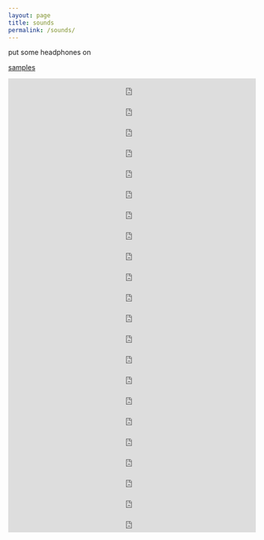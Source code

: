 ```yaml
---
layout: page
title: sounds
permalink: /sounds/
---
```


put some headphones on

<a href="https://freesound.org/people/other_kat/">samples</a>

<iframe style="border: 0; width: 100%; height: 42px;" src="https://bandcamp.com/EmbeddedPlayer/album=2733794760/size=small/bgcol=ffffff/linkcol=de270f/track=2618356861/transparent=true/" seamless><a href="https://porchcollapse0000.bandcamp.com/album/noise-drones-palestine-action-fundraiser">Noise&gt;Drones: Palestine Action Fundraiser by Chemical Sisters</a></iframe>

<iframe style="border: 0; width: 100%; height: 42px;" src="https://bandcamp.com/EmbeddedPlayer/track=3755397469/size=small/bgcol=ffffff/linkcol=de270f/transparent=true/" seamless><a href="https://other-kat.bandcamp.com/track/digital-forestry-wav">digital_forestry.wav by kat</a></iframe>

<iframe style="border: 0; width: 100%; height: 42px;" src="https://bandcamp.com/EmbeddedPlayer/album=3220256511/size=small/bgcol=ffffff/linkcol=de270f/transparent=true/" seamless><a href="https://other-kat.bandcamp.com/album/rathausbells-wav">rathausbells.wav by kat</a></iframe>

<iframe style="border: 0; width: 100%; height: 42px;" src="https://bandcamp.com/EmbeddedPlayer/track=598089467/size=small/bgcol=ffffff/linkcol=de270f/transparent=true/" seamless><a href="https://other-kat.bandcamp.com/track/internal-revolution-wav">internal_revolution.wav by kat</a></iframe>

<iframe style="border: 0; width: 100%; height: 42px;" src="https://bandcamp.com/EmbeddedPlayer/album=244193756/size=small/bgcol=ffffff/linkcol=de270f/transparent=true/" seamless><a href="https://other-kat.bandcamp.com/album/26-05-24-wav">26_05_24.wav by kat</a></iframe>

<iframe style="border: 0; width: 100%; height: 42px;" src="https://bandcamp.com/EmbeddedPlayer/track=3836473507/size=small/bgcol=ffffff/linkcol=de270f/transparent=true/" seamless><a href="https://other-kat.bandcamp.com/track/shower-thoughts">shower_thoughts by kat</a></iframe>

<iframe style="border: 0; width: 100%; height: 42px;" src="https://bandcamp.com/EmbeddedPlayer/album=2571616401/size=small/bgcol=ffffff/linkcol=de270f/transparent=true/" seamless><a href="https://other-kat.bandcamp.com/album/swimming-in-a-puddle">Swimming In A Puddle by kat</a></iframe>

<iframe style="border: 0; width: 100%; height: 42px;" src="https://bandcamp.com/EmbeddedPlayer/album=2528187894/size=small/bgcol=ffffff/linkcol=de270f/transparent=true/" seamless><a href="https://other-kat.bandcamp.com/album/rough-cuts">Rough Cuts by kat</a></iframe>

<iframe style="border: 0; width: 100%; height: 42px;" src="https://bandcamp.com/EmbeddedPlayer/album=1992473751/size=small/bgcol=ffffff/linkcol=de270f/transparent=true/" seamless><a href="https://other-kat.bandcamp.com/album/the-river-of-no-one-original-score">the river of no one - Original Score by kat</a></iframe>

<iframe style="border: 0; width: 100%; height: 42px;" src="https://bandcamp.com/EmbeddedPlayer/album=986813751/size=small/bgcol=ffffff/linkcol=de270f/transparent=true/" seamless><a href="https://other-kat.bandcamp.com/album/x-body-original-score">X-Body: Original Score by kat</a></iframe>

<iframe style="border: 0; width: 100%; height: 42px;" src="https://bandcamp.com/EmbeddedPlayer/album=3770452780/size=small/bgcol=ffffff/linkcol=de270f/transparent=true/" seamless><a href="https://other-kat.bandcamp.com/album/environments-ii">Environments II by kat</a></iframe>

<iframe style="border: 0; width: 100%; height: 42px;" src="https://bandcamp.com/EmbeddedPlayer/album=293523769/size=small/bgcol=ffffff/linkcol=de270f/transparent=true/" seamless><a href="https://other-kat.bandcamp.com/album/environments">Environments by kat</a></iframe>

<iframe style="border: 0; width: 100%; height: 42px;" src="https://bandcamp.com/EmbeddedPlayer/album=4172223964/size=small/bgcol=ffffff/linkcol=de270f/transparent=true/" seamless><a href="https://other-kat.bandcamp.com/album/songs-to-sleep-i">Songs To Sleep: I by kat</a></iframe>

<iframe style="border: 0; width: 100%; height: 42px;" src="https://bandcamp.com/EmbeddedPlayer/album=2893270393/size=small/bgcol=ffffff/linkcol=de270f/transparent=true/" seamless><a href="https://other-kat.bandcamp.com/album/reaching">Reaching by kat</a></iframe>

<iframe style="border: 0; width: 100%; height: 42px;" src="https://bandcamp.com/EmbeddedPlayer/album=1256152004/size=small/bgcol=ffffff/linkcol=de270f/transparent=true/" seamless><a href="https://other-kat.bandcamp.com/album/body-works">Body Works by kat</a></iframe>

<iframe style="border: 0; width: 100%; height: 42px;" src="https://bandcamp.com/EmbeddedPlayer/album=2147509501/size=small/bgcol=ffffff/linkcol=de270f/transparent=true/" seamless><a href="https://other-kat.bandcamp.com/album/coral">Coral by kat</a></iframe>

<iframe style="border: 0; width: 100%; height: 42px;" src="https://bandcamp.com/EmbeddedPlayer/album=4082538420/size=small/bgcol=ffffff/linkcol=de270f/transparent=true/" seamless><a href="https://other-kat.bandcamp.com/album/i-wish-i-was-a-lizard">I Wish I Was A Lizard by kat</a></iframe>

<iframe style="border: 0; width: 100%; height: 42px;" src="https://bandcamp.com/EmbeddedPlayer/album=1800306990/size=small/bgcol=ffffff/linkcol=de270f/transparent=true/" seamless><a href="https://other-kat.bandcamp.com/album/tit-envy">Tit Envy by kat</a></iframe>

<iframe style="border: 0; width: 100%; height: 42px;" src="https://bandcamp.com/EmbeddedPlayer/track=2257852684/size=small/bgcol=ffffff/linkcol=de270f/transparent=true/" seamless><a href="https://other-kat.bandcamp.com/track/n-i-k">N I K by kat</a></iframe>

<iframe style="border: 0; width: 100%; height: 42px;" src="https://bandcamp.com/EmbeddedPlayer/album=4180131059/size=small/bgcol=ffffff/linkcol=de270f/transparent=true/" seamless><a href="https://other-kat.bandcamp.com/album/cry-i-dare-you-single">Cry, I Dare You (Single) by kat</a></iframe>

<iframe style="border: 0; width: 100%; height: 42px;" src="https://bandcamp.com/EmbeddedPlayer/track=1977923647/size=small/bgcol=ffffff/linkcol=de270f/transparent=true/" seamless><a href="https://other-kat.bandcamp.com/track/the-shortest-straw-in-the-packet">The Shortest Straw In The Packet by kat</a></iframe>

<iframe style="border: 0; width: 100%; height: 42px;" src="https://bandcamp.com/EmbeddedPlayer/track=3078988254/size=small/bgcol=ffffff/linkcol=de270f/transparent=true/" seamless><a href="https://other-kat.bandcamp.com/track/fault-in-my-system">Fault In My System by kat</a></iframe>